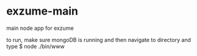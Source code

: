 # exzume-main
main node app for exzume

to run, make sure mongoDB is running and then navigate to directory and type
$ node ./bin/www
